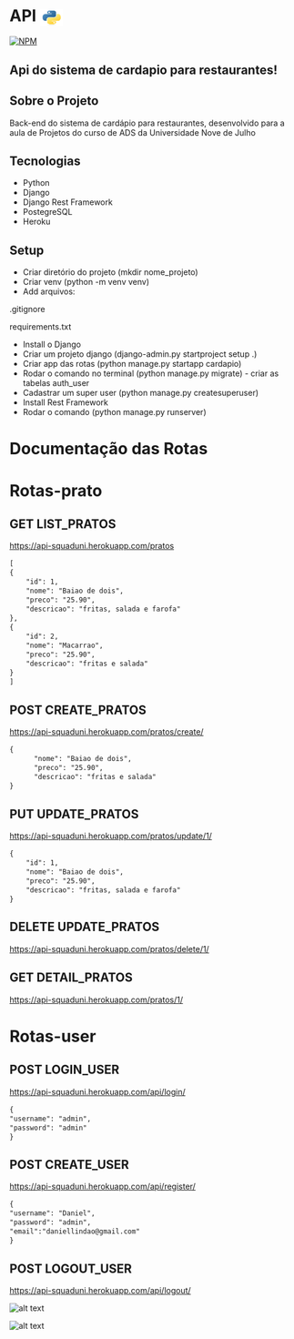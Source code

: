 # API <img align="center" alt="Marcos-Python" height="30" width="40" src="https://raw.githubusercontent.com/devicons/devicon/master/icons/python/python-original.svg">

[![NPM](https://img.shields.io/npm/l/react)](https://github.com/SquadUninove/API/blob/main/LICENSE) 

## Api do sistema de cardapio para restaurantes!

## Sobre o Projeto

Back-end do sistema de cardápio para restaurantes, 
desenvolvido para a aula de Projetos do curso de ADS da Universidade Nove de Julho



## Tecnologias
- Python
- Django
- Django Rest Framework
- PostegreSQL
- Heroku




## Setup

- Criar diretório do projeto (mkdir nome_projeto)
- Criar venv (python -m venv venv)
- Add arquivos:

.gitignore

requirements.txt

- Install o Django
- Criar um projeto django (django-admin.py startproject setup .)
- Criar app das rotas (python manage.py startapp cardapio)
- Rodar o comando no terminal (python manage.py migrate) - criar as tabelas auth_user
- Cadastrar um super user (python manage.py createsuperuser)
- Install Rest Framework 
- Rodar o comando (python manage.py runserver)




# Documentação das Rotas

# Rotas-prato
## GET LIST_PRATOS
 https://api-squaduni.herokuapp.com/pratos

    [
    {
        "id": 1,
        "nome": "Baiao de dois",
        "preco": "25.90",
        "descricao": "fritas, salada e farofa"
    },
    {
        "id": 2,
        "nome": "Macarrao",
        "preco": "25.90",
        "descricao": "fritas e salada"
    }
    ]
    
## POST CREATE_PRATOS
 https://api-squaduni.herokuapp.com/pratos/create/
    
    {
          "nome": "Baiao de dois",
          "preco": "25.90",
          "descricao": "fritas e salada"
    }
    
 
   
## PUT UPDATE_PRATOS
 https://api-squaduni.herokuapp.com/pratos/update/1/ 

    {
        "id": 1,
        "nome": "Baiao de dois",
        "preco": "25.90",
        "descricao": "fritas, salada e farofa"
    }
   
## DELETE UPDATE_PRATOS
 https://api-squaduni.herokuapp.com/pratos/delete/1/   

  
## GET DETAIL_PRATOS
 https://api-squaduni.herokuapp.com/pratos/1/




# Rotas-user
## POST LOGIN_USER
 https://api-squaduni.herokuapp.com/api/login/
 
    {
    "username": "admin",
    "password": "admin"
    }
    
## POST CREATE_USER
 https://api-squaduni.herokuapp.com/api/register/
 
    {
    "username": "Daniel",
    "password": "admin",
    "email":"daniellindao@gmail.com"
    }
    
## POST LOGOUT_USER
 https://api-squaduni.herokuapp.com/api/logout/ 
 
 
![alt text](https://cdn.discordapp.com/attachments/879382939341844522/915000306503417856/unknown.png)
 
 
![alt text](https://cdn.discordapp.com/attachments/879382939341844522/914997792483721276/unknown.png)


